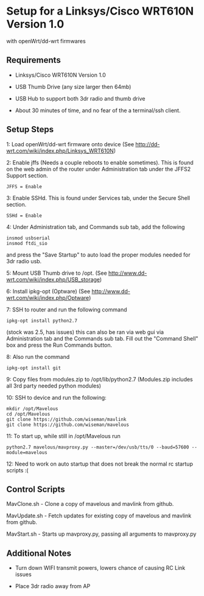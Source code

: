 Setup for a Linksys/Cisco WRT610N Version 1.0 
=============================================
with openWrt/dd-wrt firmwares


Requirements
------------
* Linksys/Cisco WRT610N Version 1.0

* USB Thumb Drive (any size larger then 64mb)

* USB Hub to support both 3dr radio and thumb drive

* About 30 minutes of time, and no fear of the a terminal/ssh client.



Setup Steps
-----------
1: Load openWrt/dd-wrt firmware onto device (See http://dd-wrt.com/wiki/index.php/Linksys_WRT610N)

2: Enable jffs (Needs a couple reboots to enable sometimes).  This is found on the web admin of the router under Administration tab under the JFFS2 Support section.

	JFFS = Enable

3: Enable SSHd. This is found under Services tab, under the Secure Shell section.

	SSHd = Enable

4: Under Administration tab, and Commands sub tab, add the following

	insmod usbserial
	insmod ftdi_sio

and press the "Save Startup" to auto load the proper modules needed for 3dr radio usb.


5: Mount USB Thumb drive to /opt.  (See http://www.dd-wrt.com/wiki/index.php/USB_storage)

6: Install ipkg-opt (Optware) (See http://www.dd-wrt.com/wiki/index.php/Optware)

7: SSH to router and run the following command 

	ipkg-opt install python2.7

(stock was 2.5, has issues) this can also be ran via web gui via Administration tab and the Commands sub tab. Fill out the "Command Shell" box and press the Run Commands button.

8: Also run the command 

	ipkg-opt install git

9: Copy files from modules.zip to /opt/lib/python2.7 (Modules.zip includes all 3rd party needed python modules)

10: SSH to device and run the following: 

	mkdir /opt/Mavelous
	cd /opt/Mavelous
	git clone https://github.com/wiseman/mavlink
	git clone https://github.com/wiseman/mavelous

11: To start up, while still in /opt/Mavelous run

	python2.7 mavelous/mavproxy.py --master=/dev/usb/tts/0 --baud=57600 --module=mavelous


12: Need to work on auto startup that does not break the normal rc startup scripts :(


Control Scripts
---------------

MavClone.sh - Clone a copy of mavelous and mavlink from github.

MavUpdate.sh - Fetch updates for existing copy of mavelous and mavlink from github.

MavStart.sh - Starts up mavproxy.py, passing all arguments to mavproxy.py


Additional Notes
----------------
* Turn down WIFI transmit powers, lowers chance of causing RC Link issues

* Place 3dr radio away from AP

